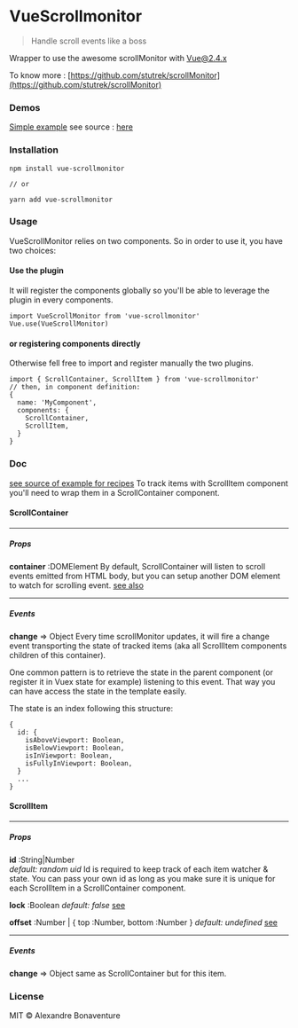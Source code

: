 # VueScrollmonitor
> Handle scroll events like a boss

Wrapper to use the awesome scrollMonitor with Vue@2.4.x

To know more : [https://github.com/stutrek/scrollMonitor](https://github.com/stutrek/scrollMonitor)


### Demos
[Simple example](https://htmlpreview.github.io/?https://raw.githubusercontent.com/AlexandreBonaventure/vue-scrollmonitor/dev/examples/dist/simple/index.html)
see source : [here](https://github.com/AlexandreBonaventure/vue-scrollmonitor/tree/dev/examples/src/simple)

### Installation
```
npm install vue-scrollmonitor

// or

yarn add vue-scrollmonitor
```

### Usage
VueScrollMonitor relies on two components. So in order to use it, you have two choices:
#### Use the plugin
It will register the components globally so you'll be able to leverage the plugin in every components.
```
import VueScrollMonitor from 'vue-scrollmonitor'
Vue.use(VueScrollMonitor)
```


#### or registering components directly
Otherwise fell free to import and register manually the two plugins.
```
import { ScrollContainer, ScrollItem } from 'vue-scrollmonitor'
// then, in component definition:
{
  name: 'MyComponent',
  components: {
    ScrollContainer,
    ScrollItem,
  }
}
```

### Doc
[see source of example for recipes]()
To track items with ScrollItem component you'll need to wrap them in a ScrollContainer component.

#### ScrollContainer
---
##### Props
__container__ :DOMElement
By default, ScrollContainer will listen to scroll events emitted from HTML body, but you can setup another DOM element to watch for scrolling event. [see also](https://github.com/stutrek/scrollMonitor#when-the-body-scrolls)

---
##### Events
__change__ => Object
Every time scrollMonitor updates, it will fire a change event transporting the state of tracked items (aka all ScrollItem components children of this container).

One common pattern is to retrieve the state in the parent component (or register it in Vuex state for example) listening to this event. That way you can have access the state in the template easily.

The state is an index following this structure:
```
{
  id: {
    isAboveViewport: Boolean,
    isBelowViewport: Boolean,
    isInViewport: Boolean,
    isFullyInViewport: Boolean,
  }
  ...
}
```

#### ScrollItem

---
##### Props

__id__ :String|Number  
*default: random uid*
Id is required to keep track of each item watcher & state. You can pass your own id as long as you make sure it is unique for each ScrollItem in a ScrollContainer component.

__lock__ :Boolean
*default: false*
[see](https://github.com/stutrek/scrollMonitor#locking)

__offset__ :Number | { top :Number, bottom :Number }
*default: undefined*
[see](https://github.com/stutrek/scrollMonitor#locking)

---
##### Events

__change__ => Object
same as ScrollContainer but for this item.

### License

MIT © Alexandre Bonaventure
